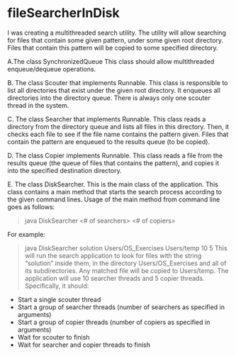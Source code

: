 # fileSearcherInDisk

I was creating a multithreaded search utility.
The utility will allow searching for files that contain some given pattern, under some given root directory.
Files that contain this pattern will be copied to some specified directory.

A.The class SynchronizedQueue
This class should allow multithreaded enqueue/dequeue operations.

B. The class Scouter that implements Runnable.
This class is responsible to list all directories that exist under the given root directory.
It enqueues all directories into the directory queue. There is always only one scouter thread in the system.
      
C. The class Searcher that implements Runnable.
This class reads a directory from the directory queue and lists all files in this directory.
Then, it checks each file to see if the file name contains the pattern given.
Files that contain the pattern are enqueued to the results queue (to be copied).

D. The class Copier implements Runnable.
This class reads a file from the results queue (the queue of files that contains the pattern),
and copies it into the specified destination directory.

E. The class DiskSearcher.
This is the main class of the application. 
This class contains a main method that starts the search process according to the given command lines.
Usage of the main method from command line goes as follows:
> java DiskSearcher <filename-pattern> <root directory> <destination directory> <# of searchers> <# of copiers>

For example:
> java DiskSearcher solution Users/OS_Exercises Users/temp 10 5
This will run the search application to look for files with the string “solution” inside them, in the directory 
Users/OS_Exercises and all of its subdirectories.
Any matched file will be copied to Users/temp. The application will use 10 searcher threads and 5 copier threads.
Specifically, it should:
- Start a single scouter thread
- Start a group of searcher threads (number of searchers as specified in arguments)
- Start a group of copier threads (number of copiers as specified in arguments)
- Wait for scouter to finish
- Wait for searcher and copier threads to finish

